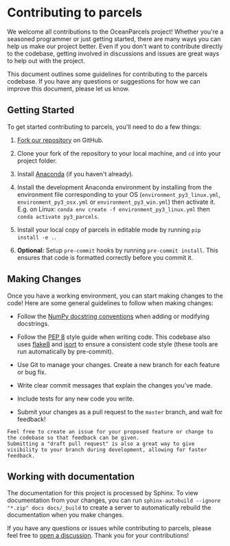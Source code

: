 # Contributing to parcels

We welcome all contributions to the OceanParcels project! Whether you're a seasoned programmer or just getting started, there are many ways you can help us make our project better.
Even if you don't want to contribute directly to the codebase, getting involved in discussions and issues are great ways to help out with the project.

This document outlines some guidelines for contributing to the parcels codebase. If you have any questions or suggestions for how we can improve this document, please let us know.

## Getting Started

To get started contributing to parcels, you'll need to do a few things:

1. [Fork our repository](https://github.com/OceanParcels/parcels/fork) on GitHub.

2. Clone your fork of the repository to your local machine, and `cd` into your project folder.

3. Install [Anaconda](https://www.anaconda.com/download) (if you haven't already).

4. Install the development Anaconda environment by installing from the environment file corresponding to your OS (`environment_py3_linux.yml`, `environment_py3_osx.yml` or `environment_py3_win.yml`) then activate it. E.g. on Linux: `conda env create -f environment_py3_linux.yml` then `conda activate py3_parcels`.

5. Install your local copy of parcels in editable mode by running `pip install -e .`.

6. **Optional:** Setup `pre-commit` hooks by running `pre-commit install`. This ensures that code is formatted correctly before you commit it.


## Making Changes

Once you have a working environment, you can start making changes to the code! Here are some general guidelines to follow when making changes:

* Follow the [NumPy docstring conventions](https://numpydoc.readthedocs.io/en/latest/format.html) when adding or modifying docstrings.

* Follow the [PEP 8](https://peps.python.org/pep-0008/) style guide when writing code. This codebase also uses [flake8](https://flake8.pycqa.org/en/latest/) and [isort](https://pycqa.github.io/isort/) to ensure a consistent code style (these tools are run automatically by pre-commit).

* Use Git to manage your changes. Create a new branch for each feature or bug fix.

* Write clear commit messages that explain the changes you've made.

* Include tests for any new code you write.

* Submit your changes as a pull request to the `master` branch, and wait for feedback!


```{note}
Feel free to create an issue for your proposed feature or change to the codebase so that feedback can be given.
Submitting a "draft pull request" is also a great way to give visibility to your branch during development, allowing for faster feedback.
```


## Working with documentation

The documentation for this project is processed by Sphinx. To view documentation from your changes, you can run
`sphinx-autobuild --ignore "*.zip" docs docs/_build` to create a server to automatically rebuild the documentation when you make changes.


If you have any questions or issues while contributing to parcels, please feel free to [open a discussion](https://github.com/OceanParcels/parcels/discussions). Thank you for your contributions!
